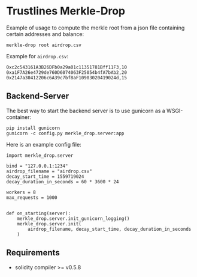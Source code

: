 # Trustlines Merkle-Drop

Example of usage to compute the merkle root from a json file containing certain addresses and balance:
```
merkle-drop root airdrop.csv
```

Example for `airdrop.csv`:
```
0xc2c543161A3B26DFb0a29a01c11351781Bff11F3,10
0xa1F7A26e4729de760D6074063F25054b4fA7bAb2,20
0x2147a30412206c6A39c7bf8aF10903020419024d,15
```

## Backend-Server

The best way to start the backend server is to use gunicorn as a WSGI-container:
```
pip install gunicorn
gunicorn -c config.py merkle_drop.server:app
```

Here is an example config file:
```
import merkle_drop.server

bind = "127.0.0.1:1234"
airdrop_filename = "airdrop.csv"
decay_start_time = 1559719024
decay_duration_in_seconds = 60 * 3600 * 24

workers = 8
max_requests = 1000


def on_starting(server):
    merkle_drop.server.init_gunicorn_logging()
    merkle_drop.server.init(
        airdrop_filename, decay_start_time, decay_duration_in_seconds
    )
```

## Requirements

- solidity compiler >= v0.5.8
